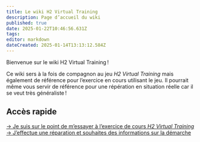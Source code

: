 ```yaml
---
title: Le wiki H2 Virtual Training
description: Page d’accueil du wiki
published: true
date: 2025-01-22T10:46:56.631Z
tags: 
editor: markdown
dateCreated: 2025-01-14T13:13:12.584Z
---
```


Bienvenue sur le wiki H2 Virtual Training !

Ce wiki sers à la fois de compagnon au jeu *H2 Virtual Training* mais également de référence pour l’exercice en cours utilisant le jeu. Il pourrait même vous servir de référence pour une répération en situation réelle car il se veut très généraliste !

## Accès rapide

[→ Je suis sur le point de m’essayer à l’exercice de cours *H2 Virtual Training*]()
[→ J’effectue une réparation et souhaites des informations sur la démarche]()